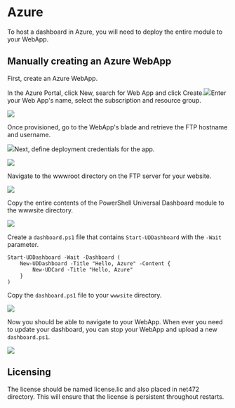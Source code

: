 # Azure

To host a dashboard in Azure, you will need to deploy the entire module to your WebApp.

## Manually creating an Azure WebApp

First, create an Azure WebApp.

In the Azure Portal, click New, search for Web App and click Create.![](../.gitbook/assets/azure-web-app.png)Enter your Web App's name, select the subscription and resource group.

![](../.gitbook/assets/azure-create-new-webapp.png)

Once provisioned, go to the WebApp's blade and retrieve the FTP hostname and username.

![](../.gitbook/assets/azure-ftp-username.png)Next, define deployment credentials for the app.

![](../.gitbook/assets/azure-deployment-credentials.png)

Navigate to the wwwroot directory on the FTP server for your website.

![](../.gitbook/assets/ftp-website.png)

Copy the entire contents of the PowerShell Universal Dashboard module to the wwwsite directory.

![](../.gitbook/assets/azure-copy-files.png)

Create a `dashboard.ps1` file that contains `Start-UDDashboard` with the `-Wait` parameter.

```text
Start-UDDashboard -Wait -Dashboard (
    New-UDDashboard -Title "Hello, Azure" -Content {
        New-UDCard -Title "Hello, Azure"
    }
)
```

Copy the `dashboard.ps1` file to your `wwwsite` directory.

![](../.gitbook/assets/finished-site-dir.png)

Now you should be able to navigate to your WebApp. When ever you need to update your dashboard, you can stop your WebApp and upload a new `dashboard.ps1`.

![](../.gitbook/assets/hello-azure.png)

## Licensing

The license should be named license.lic and also placed in net472 directory. This will ensure that the license is persistent throughout restarts.

